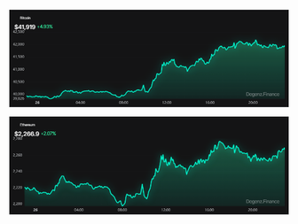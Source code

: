 
![Cryptocurrencies & market Oveview inf](image-6.png)

![Cryptocurrencies & market Oveview inf](image-7.png)